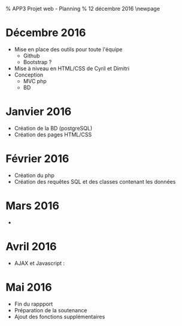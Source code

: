 % APP3 Projet web - Planning
% 12 décembre 2016
\newpage

# Décembre 2016

- Mise en place des outils pour toute l'équipe
	- Github
	- Bootstrap ?
- Mise à niveau en HTML/CSS de Cyril et Dimitri
- Conception
	- MVC php
	- BD

# Janvier 2016

- Création de la BD (postgreSQL)
- Création des pages HTML/CSS

# Février 2016

- Création du php
- Création des requêtes SQL et des classes contenant les données

# Mars 2016

- 

# Avril 2016

- AJAX et Javascript : 

# Mai 2016

- Fin du rappport
- Préparation de la soutenance
- Ajout des fonctions supplémentaires
